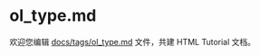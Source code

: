 ol_type.md
===

欢迎您编辑 <a target="__blank" href="https://github.com/jaywcjlove/html-tutorial/blob/main/docs/tags/ol_type.md">docs/tags/ol_type.md</a> 文件，共建 HTML Tutorial 文档。